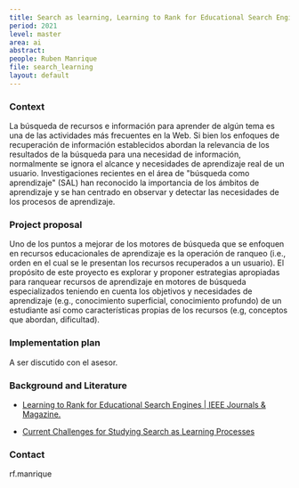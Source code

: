 ```yaml
---
title: Search as learning, Learning to Rank for Educational Search Engines
period: 2021 
level: master
area: ai
abstract: 
people: Ruben Manrique
file: search_learning
layout: default
---
```


### Context

La búsqueda de recursos e información para aprender de algún tema es una de las actividades más frecuentes en la Web. Si bien los enfoques de recuperación de información establecidos abordan la relevancia de los resultados de la búsqueda para una necesidad de información, normalmente se ignora el alcance y necesidades de aprendizaje real de un usuario.  Investigaciones recientes en el área de "búsqueda como aprendizaje" (SAL) han reconocido la importancia de los ámbitos de aprendizaje y se han centrado en observar y detectar las necesidades de los procesos de aprendizaje.

### Project proposal

Uno de los puntos a mejorar de los motores de búsqueda que se enfoquen en recursos educacionales de aprendizaje es la operación de ranqueo (i.e., orden en el cual se le presentan los recursos recuperados a un usuario).  El propósito de este proyecto es explorar y proponer estrategias apropiadas para ranquear recursos de aprendizaje en motores de búsqueda especializados teniendo en cuenta los objetivos y necesidades de aprendizaje (e.g., conocimiento superficial, conocimiento profundo) de un estudiante así como características propias de los recursos (e.g, conceptos que abordan, dificultad).

### Implementation plan

A ser discutido con el asesor.

### Background and Literature

- [Learning to Rank for Educational Search Engines | IEEE Journals & Magazine.](https://ieeexplore.ieee.org/document/9416797)

- [Current Challenges for Studying Search as Learning Processes](https://www.tib.eu/fileadmin/Daten/dokumente/forschung-entwicklung/LILE_Workshop_SALIENT_position_paper.pdf)

### Contact

rf.manrique
